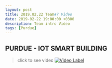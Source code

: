 ```yaml
---
layout: post
title: 2019.02.22 Team#7 Video
date: 2019-02-22 19:00:00 +0300
description: Team intro Video
tags: [Purdue]
---
```

  
  
## PURDUE - IOT SMART BUILDING  
> click to see video
[![Video Label](http://img.youtube.com/vi/3-w8PeEA7Mg/0.jpg)](https://youtu.be/3-28PeEA7Mg)
